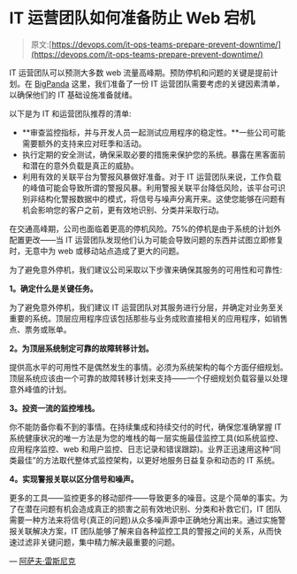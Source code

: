 # IT 运营团队如何准备防止 Web 宕机

> 原文:[https://devops.com/it-ops-teams-prepare-prevent-downtime/](https://devops.com/it-ops-teams-prepare-prevent-downtime/)

IT 运营团队可以预测大多数 web 流量高峰期。预防停机和问题的关键是提前计划。在 [BigPanda](https://bigpanda.io/) 这里，我们准备了一份 IT 运营团队需要考虑的关键因素清单，以确保他们的 IT 基础设施准备就绪。

以下是为 IT 和运营团队推荐的清单:

*   **审查监控指标，并与开发人员一起测试应用程序的稳定性。**一些公司可能需要额外的支持来应对旺季和活动。
*   执行定期的安全测试，确保采取必要的措施来保护您的系统。暴露在黑客面前和潜在的意外负载是真正的威胁。
*   利用有效的关联平台为警报风暴做好准备。对于 IT 运营团队来说，工作负载的峰值可能会导致所谓的警报风暴。利用警报关联平台降低风险，该平台可识别非结构化警报数据中的模式，将信号与噪声分离开来。这使您能够在问题有机会影响您的客户之前，更有效地识别、分类并采取行动。

在交通高峰期，公司也面临着更高的停机风险。75%的停机是由于系统的计划外配置更改——当 IT 运营团队发现他们认为可能会导致问题的东西并试图立即修复时，无意中为 web 或移动站点造成了更大的问题。

为了避免意外停机，我们建议公司采取以下步骤来确保其服务的可用性和可靠性:

**1。确定什么是关键任务。**

为了避免意外停机，我们建议 IT 运营团队对其服务进行分层，并确定对业务至关重要的系统。顶层应用程序应该包括那些与业务成败直接相关的应用程序，如销售点、票务或账单。

**2。为顶层系统制定可靠的故障转移计划。**

提供高水平的可用性不是偶然发生的事情。必须为系统架构的每个方面仔细规划。顶层系统应该由一个可靠的故障转移计划来支持——一个仔细规划负载容量以处理意外峰值的计划。

**3。投资一流的监控堆栈。**

你不能防备你看不到的事情。在持续集成和持续交付的时代，确保您准确掌握 IT 系统健康状况的唯一方法是为您的堆栈的每一层实施最佳监控工具(如系统监控、应用程序监控、web 和用户监控、日志记录和错误跟踪)。业界正迅速用这种“同类最佳”的方法取代整体式监控架构，以更好地服务日益复杂和动态的 IT 系统。

**4。实现警报关联以区分信号和噪声。**

更多的工具——监控更多的移动部件——导致更多的噪音。这是个简单的事实。为了在潜在问题有机会造成真正的损害之前有效地识别、分类和补救它们，IT 团队需要一种方法来将信号(真正的问题)从众多噪声源中正确地分离出来。通过实施警报关联解决方案，IT 团队能够了解来自各种监控工具的警报之间的关系，从而快速过滤非关键问题，集中精力解决最重要的问题。

— [阿萨夫·雷斯尼克](https://devops.com/author/bospar/)